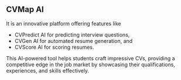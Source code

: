 ## CVMap AI 
It is an innovative platform offering features like 
- CVPredict AI for predicting interview questions,
- CVGen AI for automated resume generation, and
- CVScore AI for scoring resumes.


This AI-powered tool helps students craft impressive CVs, providing a competitive edge in the job market by showcasing their qualifications, experiences, and skills effectively.
